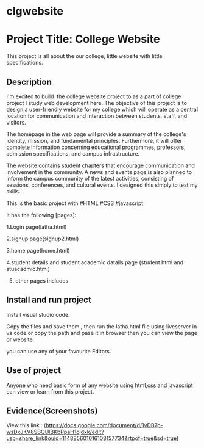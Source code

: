 # clgwebsite

# Project Title: College Website

This project is all about the our college, little website with little specifications.

## Description

I'm excited to build  the college website project to as a part of college project I study web development here. The objective of this project is to design a user-friendly website for my college which will operate as a central location for communication and interaction between students, staff, and visitors.

The homepage in the web page will provide a summary of the college's identity, mission, and fundamental principles. Furthermore, it will offer complete information concerning educational programmes, professors, admission specifications, and campus infrastructure.


The website contains student chapters that encourage communication and involvement in the community. A news and events page is also planned to inform the campus community of the latest activities, consisting of sessions, conferences, and cultural events. I designed this simply to test my skills.

This is the basic project with
#HTML 
#CSS
#javascript

It has the following [pages]:

1.Login page(latha.html)

2.signup page(signup2.html)

3.home page(home.html)

4.student details and student academic datails page
(student.html and stuacadmic.html)

5. other pages includes
## Install and run project

Install visual studio code.

Copy the files and save them ,
then run the latha.html file using liveserver in vs code 
or copy the path and pase it in browser then you can view the page or website.

you can use any of your favourite Editors.
## Use of project

Anyone who need basic form of any website using html,css and javascript can view or learn from this project.
## Evidence(Screenshots)

View this link :
(https://docs.google.com/document/d/1vDB7p-wsDxJKV8SBQUlBKbPpaH1ojdxk/edit?usp=share_link&ouid=114885601016108157734&rtpof=true&sd=true)


